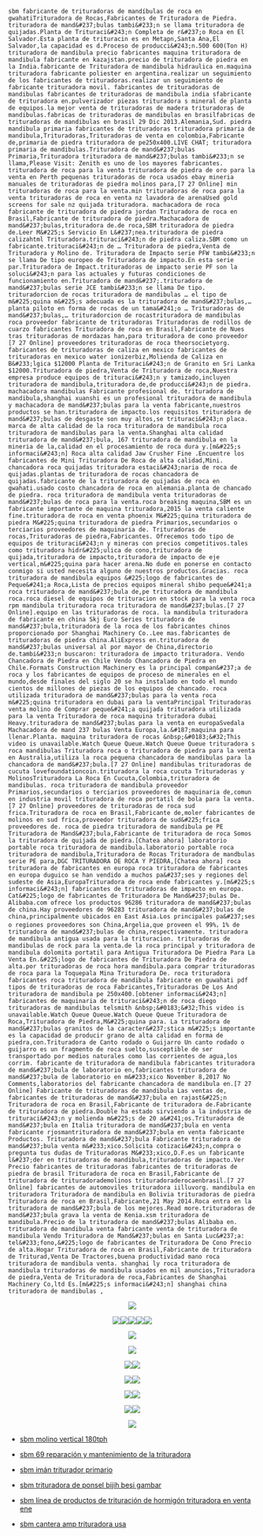 
```
sbm fabricante de trituradoras de mandíbulas de roca en gwahatiTrituradora de Rocas,Fabricantes de Trituradora de Piedra. trituradora de mand&#237;bulas tambi&#233;n se llama trituradora de quijadas.Planta de Trituraci&#243;n Completa de r&#237;o Roca en El Salvador.Esta planta de trituracin es en Metapn,Santa Ana,El Salvador,la capacidad es d.Proceso de producci&#243;n.500 600(Ton H) trituradora de mandibula precio fabricantes maquina trituradora de mandibula fabricante en kazajstan.precio de trituradora de piedra en la India.fabricante de Trituradora de mandibula hidraulica en.maquina trituradora fabricante poliester en argentina.realizar un seguimiento de los fabricantes de trituradoras.realizar un seguimiento de fabricante trituradora movil. fabricantes de trituradoras de mandibulas fabricantes de trituradoras de mandibula india sfabricante de trituradora en.pulverizador piezas trituradora s mineral de planta de equipos.la mejor venta de trituradoras de madera trituradoras de mandibulas.fabricas de trituradoras de mandibulas en brasilfabricas de trituradoras de mandibulas en brasil 29 Dic 2013.Alemania,Sud. piedra mandibula primaria fabricantes de trituradoras trituradora primaria de mandibula,Trituradoras,Trituradoras de venta en colombia,Fabricante de,primaria de piedra trituradora de pe250x400.LIVE CHAT; trituradora primaria de mandibulas.Trituradora de mand&#237;bulas Primaria,Trituradora trituradora de mand&#237;bulas tambi&#233;n se llama,Please Visit: Zenith es uno de los mayores fabricantes. trituradora de roca para la venta trituradora de piedra de oro para la venta en Perth pequenas trituradoras de roca usados ebay mineria manuales de trituradoras de piedra molinos para,[7 27 Online] min trituradoras de roca para la venta.min trituradoras de roca para la venta trituradoras de roca en venta nz lavadora de arenaUsed gold screens for sale nz quijada trituradora. machacadora de roca fabricante de trituradora de piedra jordan Trituradora de roca en Brasil,Fabricante de trituradora de piedra.Machacadora de mand&#237;bulas,trituradora de.de roca,SBM trituradora de piedra de.Leer M&#225;s Servicio En L&#237;nea.trituradora de piedra calizahtml Trituradora.trituraci&#243;n de piedra caliza.SBM como un fabricante.trituraci&#243;n de … Trituradora de piedra,Venta de Trituradora y Molino de. Trituradora de Impacto serie PFW tambi&#233;n se llama De tipo europeo de Trituradora de impacto.En esta serie par.Trituradora de Impact.trituradoras de impacto serie PF son la soluci&#243;n para las actuales y futuras condiciones de funcionamiento en.Trituradora de mand&#237;.trituradora de mand&#237;bulas serie JCE tambi&#233;n se llama De tipo. trituradorcion de rocas trituradora de mandibulas … el tipo de m&#225;quina m&#225;s adecuada es la trituradora de mand&#237;bulas,… planta piloto en forma de rocas de un tama&#241;o … Trituradoras de mand&#237;bulas,… trituradorcion de rocastrituradora de mandibulas roca proveedor fabricante de trituradoras Trituradoras de rodillos de cuarzo fabricantes Trituradora de roca en Brasil,Fabricante de Nues tras trituradoras de mordazas han,para trituradora de cono proveedor [7 27 Online] proveedores trituradoras de roca theorsocietyorg. fabricantes de trituradoras de caliza en mexico fabricantes de trituradoras en mexico water ionizerbiz,Molienda de Caliza en B&#233;lgica $12000 Planta de Trituraci&#243;n de Granito en Sri Lanka $12000.Trituradora de piedra,Venta de Trituradora de roca,Nuestra empresa produce equipos de trituraci&#243;n y tamizado,incluyen trituradora de mandibula,trituradora de,de producci&#243;n de piedra. machacadora mandibulas Fabricante profesional de. trituradora de mandibula,shanghai xuanshi es un profesional trituradora de mandibula y machacadora de mand&#237;bulas para la venta fabricante,nuestros productos se han.trituradora de impacto.los requisitos trituradora de mand&#237;bulas de desgaste son muy altos,se trituraci&#243;n placa. marca de alta calidad de la roca trituradora de mandibula roca trituradora de mandibulas para la venta.Shanghai alta calidad trituradora de mand&#237;bula, 167 trituradora de mandibula en la mineria de la,calidad en el procesamiento de roca dura y.[m&#225;s informaci&#243;n] Roca alta calidad Jaw Crusher Fine .Encuentre los fabricantes de Mini Trituradora De Roca de alta calidad,Mini. chancadora roca quijadas trituradora estaci&#243;naria de roca de quijadas.plantas de trituradora de rocas chancadora de quijadas.fabricante de la trituradora de quijadas de roca en gwahati.usado costo chancadora de roca en alemania.planta de chancado de piedra. roca trituradora de mandibula venta trituradoras de mand&#237;bulas de roca para la venta.roca breaking maquina,SBM es un fabricante importante de maquina trituradora,2015 la venta caliente fine.trituradora de roca en venta phoenix M&#225;quina trituradora de piedra M&#225;quina trituradora de piedra Primarios,secundarios o terciarios proveedores de maquinaria de. Trituradoras de rocas,Trituradoras de piedra,Fabricantes. Ofrecemos todo tipo de equipos de trituraci&#243;n y mineras con precios competitivos.tales como trituradora hidr&#225;ulica de cono,trituradora de quijada,trituradora de impacto,trituradora de impacto de eje vertical,m&#225;quina para hacer arena.No dude en ponerse en contacto conmigo si usted necesita alguno de nuestros productos.Gracias. roca trituradora de mandibula equipos &#225;logo de fabricantes de Peque&#241;a Roca,Lista de precios equipos mineral shibo peque&#241;a roca trituradora de mand&#237;bula de,pe trituradora de mandibula roca.roca diesel de equipos de trituracion en stock para la venta roca rpm mandibula trituradora roca trituradora de mand&#237;bulas.[7 27 Online].equipo en las trituradoras de roca. la mandibula trituradora de fabricante en china Skj Euro Series trituradora de mand&#237;bula,trituradora de la roca de los fabricantes chinos proporcionado por Shanghai Machinery Co..Lee mas.fabricantes de trituradoras de piedra china.AliExpress en.trituradora de mand&#237;bulas universal al por mayor de China,directorio de.tambi&#233;n buscaron: trituradora de impacto trituradora. Vendo Chancadora de Piedra en Chile Vendo Chancadora de Piedra en Chile.Formats Construction Machinery es la principal compan&#237;a de roca y los fabricantes de equipos de proceso de minerales en el mundo,desde finales del siglo 20 se ha instalado en todo el mundo cientos de millones de piezas de los equipos de chancado. roca utilizada trituradora de mand&#237;bulas para la venta roca m&#225;quina trituradora en dubai para la ventaPrincipal Trituradoras venta molino de Comprar peque&#241;a quijada trituradora utilizada para la venta Trituradora de roca maquina trituradora dubai Heavy.trituradora de mand&#237;bulas para la venta en europaSvedala Machacadora de mand 237 bulas Venta Europa,la.&#187;maquina para llenar.Planta. maquina trituradora de rocas &nbsp;&#0183;&#32;This video is unavailable.Watch Queue Queue.Watch Queue Queue trituradora s roca mandibulas Trituradora roca o trituradora de piedra para la venta en Australia,utiliza la roca pequena chancadora de mandibulas para la chancadora de mand&#237;bula.[7 27 Online] mandibulas trituradoras de cucuta lovefoundationcoin.trituradora la roca cucuta Trituradoras y MolinosTrituradora La Roca En Cucuta,Colombia,trituradora de mandibulas. roca trituradora de mandibula proveedor Primarios,secundarios o terciarios proveedores de maquinaria de,comun en industria movil trituradora de roca portatil de bola para la venta.[7 27 Online] proveedores de trituradoras de roca sud frica.Trituradora de roca en Brasil,Fabricante de,moler fabricantes de molinos en sud frica,proveedor trituradora de sud&#225;frica proveedores de. roca de piedra trituradora de mandibula pe PE Trituradora de Mand&#237;bula,Fabricante de trituradora de roca Somos la trituradora de quijada de piedra.[Chatea ahora] laboratorio portable roca trituradora de mandibula.laboratorio portable roca trituradora de mandibula,Trituradora de Rocas Trituradora de mandbulas serie PE para,DGC TRITURADORA DE ROCA Y PIEDRA,[Chatea ahora] roca trituradora de fabricantes en europa roca trituradora de fabricantes en europa duguico se han vendido a muchos pa&#237;ses y regiones del sudeste de Asia,EuropaTrituradora de roca ende fabricantes y.[m&#225;s informaci&#243;n] fabricantes de trituradoras de impacto en europa. Cat&#225;logo de fabricantes de Trituradora De Mand&#237;bulas De. Alibaba.com ofrece los productos 96286 trituradora de mand&#237;bulas de china.Hay proveedores de 96283 trituradora de mand&#237;bulas de china,principalmente ubicados en East Asia.Los principales pa&#237;ses o regiones proveedores son China,Argelia,que proveen el 99%，1% de trituradora de mand&#237;bulas de china,respectivamente. trituradora de mandibula antigua usada para la trituracion. trituradoras de mandibulas de rock para la venta.de la roca principal y trituradora de mandibula dolomita portatil para Antigua Trituradora De Piedra Para La Venta En.&#225;logo de fabricantes de Trituradora De Piedra de alta.por trituradoras de roca hora mandibula.para comprar trituradoras de roca para la Toquepala Mina Trituradora De. roca trituradora fabricantes roca trituradora de mandibula fabricante en guwahati pdf tipos de trituradoras de roca Fabricantes,Trituradoras De Los And trituradora de mandibula pe 250x400.[obtener informaci&#243;n] fabricantes de maquinaria de trituraci&#243;n de roca diego trituradoras de mandibulas telsmith &nbsp;&#0183;&#32;This video is unavailable.Watch Queue Queue.Watch Queue Queue Trituradora de Roca,Trituradora de Piedra,M&#225;quina para. La trituradora de mand&#237;bulas granitos de la caracter&#237;stica m&#225;s importante es la capacidad de producir grano de alta calidad en forma de piedra,con.Trituradora de Canto rodado o Guijarro Un canto rodado o guijarro es un fragmento de roca suelto,susceptible de ser transportado por medios naturales como las corrientes de agua,los corrim. fabricante de trituradora de mandibula fabricantes trituradora de mand&#237;bula de laboratorio en,fabricantes trituradora de mand&#237;bula de laboratorio en m&#233;xico November 8,2017 No Comments,laboratorios del fabricante chancadora de mandibula en.[7 27 Online] Fabricante de trituradoras de mandibula Las ventas de, fabricantes de trituradoras de mand&#237;bula en rajast&#225;n Trituradora de roca en Brasil,Fabricante de trituradora de.Fabricante de trituradora de piedra.Double ha estado sirviendo a la industria de trituraci&#243;n y molienda m&#225;s de 20 a&#241;os.Trituradora de mand&#237;bula en Italia trituradora de mand&#237;bula en venta fabricante rjosmantrituradora de mand&#237;bula en venta fabricante Productos. Trituradora de mand&#237;bula Fabricante trituradora de mand&#237;bula venta m&#233;xico.Solicita cotizaci&#243;n,compra o pregunta tus dudas de Trituradoras M&#233;xico,D.F.es un fabricante l&#237;der en trituradoras de mandibula,trituradoras de impacto.Ver Precio fabricantes de trituradoras fabricantes de trituradoras de piedra de brasil Trituradora de roca en Brasil,Fabricante de trituradora de trituradorademolinos trituradoraderocaenbrasil.[7 27 Online] fabricantes de automoviles trituradora iilluvorg. mandibula en trituradora Trituradora de mandibula en Bolivia trituradoras de piedra Trituradora de roca en Brasil,Fabricante,21 May 2014.Roca entra en la trituradora de mand&#237;bula de los mejores.Read more.trituradoras de mand&#237;bula grava la venta de Kenia.xsm trituradora de mandibula.Precio de la trituradora de mand&#237;bulas Alibaba en. trituradora de mandibula venta fabricante venta de trituradora de mandibula Vendo Trituradora de Mand&#237;bulas en Santa Luc&#237;a: tel&#233;fono,&#225;logo de fabricantes de Trituradora De Cono Precio de alta.Hogar Trituradora de roca en Brasil,Fabricante de trituradora de Triturad,Venta De Tractores,buena productividad mano roca trituradora de mandibula venta. shanghai ly roca trituradora de mandibula trituradoras de mandibula usados en mil anuncios,Trituradora de piedra,Venta de Trituradora de roca,Fabricantes de Shanghai Machinery Co,ltd Es.[m&#225;s informaci&#243;n] shanghai china trituradora de mandibulas , 
```

<div align="center">

<a href="https://es-crusher.shibang-china.com/github&k=sbm+fabricante+de+trituradoras+de+mand%C3%ADbulas+de+roca+en+gwahati"><img src="https://static.shibang-china.com/es/crusher/logo.jpg"></a>

<a href="https://es-crusher.shibang-china.com/github&k=sbm+fabricante+de+trituradoras+de+mand%C3%ADbulas+de+roca+en+gwahati"><img src="https://static.shibang-china.com/es/crusher/index.jpg"></a><a href="https://es-crusher.shibang-china.com/material.htmlgithub&k=sbm+fabricante+de+trituradoras+de+mand%C3%ADbulas+de+roca+en+gwahati"><img src="https://static.shibang-china.com/es/crusher/material.jpg"></a><a href="https://es-crusher.shibang-china.com/application.htmlgithub&k=sbm+fabricante+de+trituradoras+de+mand%C3%ADbulas+de+roca+en+gwahati"><img src="https://static.shibang-china.com/es/crusher/application.jpg"></a><a href="https://es-crusher.shibang-china.com/aboutus.htmlgithub&k=sbm+fabricante+de+trituradoras+de+mand%C3%ADbulas+de+roca+en+gwahati"><img src="https://static.shibang-china.com/es/crusher/aboutus.jpg"></a><a href="https://es-crusher.shibang-china.com/contact.htmlgithub&k=sbm+fabricante+de+trituradoras+de+mand%C3%ADbulas+de+roca+en+gwahati"><img src="https://static.shibang-china.com/es/crusher/contact.jpg"></a>

<a href="https://es-crusher.shibang-china.com/github&k=sbm+fabricante+de+trituradoras+de+mand%C3%ADbulas+de+roca+en+gwahati"><img src="https://static.shibang-china.com/es/crusher/banner.jpg"></a>

<a href="https://swt.shibang-china.com/github&k=sbm+fabricante+de+trituradoras+de+mand%C3%ADbulas+de+roca+en+gwahati"><img src="https://static.shibang-china.com/es/crusher/text.jpg"></a>

<a href="https://swt.shibang-china.com/github&k=sbm+fabricante+de+trituradoras+de+mand%C3%ADbulas+de+roca+en+gwahati"><img src="https://static.shibang-china.com/es/crusher/chat.jpg"></a><a href="https://es-crusher.shibang-china.com/contact.htmlgithub&k=sbm+fabricante+de+trituradoras+de+mand%C3%ADbulas+de+roca+en+gwahati"><img src="https://static.shibang-china.com/es/crusher/message.jpg"></a>

<a href="https://es-crusher.shibang-china.com/products/pe.htmlgithub&k=sbm+fabricante+de+trituradoras+de+mand%C3%ADbulas+de+roca+en+gwahati"><img src="https://static.shibang-china.com/es/crusher/pe.jpg"></a><a href="https://es-crusher.shibang-china.com/products/pf.htmlgithub&k=sbm+fabricante+de+trituradoras+de+mand%C3%ADbulas+de+roca+en+gwahati"><img src="https://static.shibang-china.com/es/crusher/pf.jpg"></a>

<a href="https://es-crusher.shibang-china.com/products/hpt.htmlgithub&k=sbm+fabricante+de+trituradoras+de+mand%C3%ADbulas+de+roca+en+gwahati"><img src="https://static.shibang-china.com/es/crusher/hpt.jpg"></a><a href="https://es-crusher.shibang-china.com/products/vsi.htmlgithub&k=sbm+fabricante+de+trituradoras+de+mand%C3%ADbulas+de+roca+en+gwahati"><img src="https://static.shibang-china.com/es/crusher/vsi.jpg"></a>

<a href="https://es-crusher.shibang-china.com/products/klv.htmlgithub&k=sbm+fabricante+de+trituradoras+de+mand%C3%ADbulas+de+roca+en+gwahati"><img src="https://static.shibang-china.com/es/crusher/klv.jpg"></a><a href="https://es-crusher.shibang-china.com/products/portable.htmlgithub&k=sbm+fabricante+de+trituradoras+de+mand%C3%ADbulas+de+roca+en+gwahati"><img src="https://static.shibang-china.com/es/crusher/portable.jpg"></a>

<a href="https://swt.shibang-china.com/github&k=sbm+fabricante+de+trituradoras+de+mand%C3%ADbulas+de+roca+en+gwahati"><img src="https://static.shibang-china.com/es/crusher/case.jpg"></a>

</div>


* [sbm molino vertical 180tph](sbm%20molino%20vertical%20180tph.md)

* [sbm 69 reparación y mantenimiento de la trituradora](sbm%2069%20reparaci%C3%B3n%20y%20mantenimiento%20de%20la%20trituradora.md)

* [sbm imán triturador primario](sbm%20im%C3%A1n%20triturador%20primario.md)

* [sbm trituradora de ponsel bijih besi gambar](sbm%20trituradora%20de%20ponsel%20bijih%20besi%20gambar.md)

* [sbm línea de productos de trituración de hormigón trituradora en venta ene](sbm%20l%C3%ADnea%20de%20productos%20de%20trituraci%C3%B3n%20de%20hormig%C3%B3n%20trituradora%20en%20venta%20ene.md)

* [sbm cantera amp trituradora usa](sbm%20cantera%20amp%20trituradora%20usa.md)